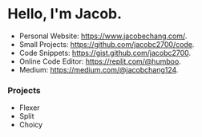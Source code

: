 # Hello, I'm Jacob.

- Personal Website: https://www.jacobechang.com/.
- Small Projects: https://github.com/jacobc2700/code.
- Code Snippets: https://gist.github.com/jacobc2700.
- Online Code Editor: https://replit.com/@humboo.
- Medium: https://medium.com/@jacobchang124.

### Projects

- Flexer
- Split
- Choicy
